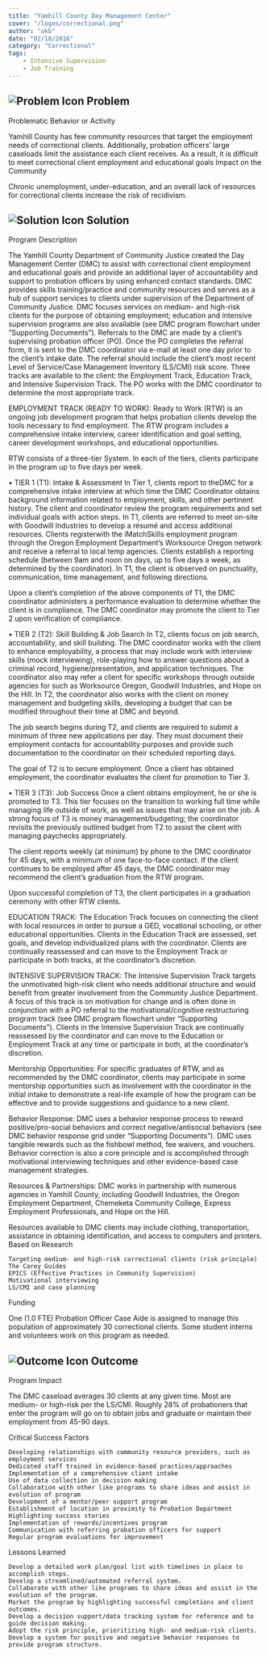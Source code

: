 ```yaml
---
title: "Yamhill County Day Management Center"
cover: "/logos/correctional.png"
author: "okb"
date: "02/18/2016"
category: "Correctional"
tags:
    - Intensive Supervision
    - Job Training
---
```


## ![Problem Icon](https://github.com/google/material-design-icons/raw/master/alert/1x_web/ic_error_outline_black_48dp.png "Problem") Problem

Problematic Behavior or Activity

Yamhill County has few community resources that target the employment needs of correctional clients. Additionally, probation officers’ large caseloads limit the assistance each client receives. As a result, it is difficult to meet correctional client employment and educational goals
Impact on the Community

Chronic unemployment, under-education, and an overall lack of resources for correctional clients increase the risk of recidivism.

## ![Solution Icon](https://github.com/google/material-design-icons/raw/master/action/1x_web/ic_lightbulb_outline_black_48dp.png "Solution") Solution

Program Description

The Yamhill County Department of Community Justice created the Day Management Center (DMC) to assist with correctional client employment and educational goals and provide an additional layer of accountability and support to probation officers by using enhanced contact standards. DMC provides skills training/practice and community resources and serves as a hub of support services to clients under supervision of the Department of Community Justice. DMC focuses services on medium- and high-risk clients for the purpose of obtaining employment; education and intensive supervision programs are also available (see DMC program flowchart under “Supporting Documents”).
Referrals to the DMC are made by a client’s supervising probation officer (PO). Once the PO completes the referral form, it is sent to the DMC coordinator via e-mail at least one day prior to the client’s intake date. The referral should include the client’s most recent Level of Service/Case Management Inventory (LS/CMI) risk score. Three tracks are available to the client: the Employment Track, Education Track, and Intensive Supervision Track. The PO works with the DMC coordinator to determine the most appropriate track.

EMPLOYMENT TRACK (READY TO WORK):
Ready to Work (RTW) is an ongoing job development program that helps probation clients develop the tools necessary to find employment. The RTW program includes a comprehensive intake interview, career identification and goal setting, career development workshops, and educational opportunities.

RTW consists of a three-tier System. In each of the tiers, clients participate in the program up to five days per week.

• TIER 1 (T1): Intake & Assessment
In Tier 1, clients report to theDMC for a comprehensive intake interview at which time the DMC Coordinator obtains background information related to employment, skills, and other pertinent history. The client and coordinator review the program requirements and set individual goals with action steps. In T1, clients are referred to meet on-site with Goodwill Industries to develop a résumé and access additional resources. Clients registerwith the iMatchSkills employment program through the Oregon Employment Department’s Worksource Oregon network and receive a referral to local temp agencies. Clients establish a reporting schedule (between 9am and noon on days, up to five days a week, as determined by the coordinator). In T1, the client is observed on punctuality, communication, time management, and following directions.

Upon a client’s completion of the above components of T1, the DMC coordinator administers a performance evaluation to determine whether the client is in compliance. The DMC coordinator may promote the client to Tier 2 upon verification of compliance.

• TIER 2 (T2): Skill Building & Job Search
In T2, clients focus on job search, accountability, and skill building. The DMC coordinator works with the client to enhance employability, a process that may include work with interview skills (mock interviewing), role-playing how to answer questions about a criminal record, hygiene/presentation, and application techniques. The coordinator also may refer a client for specific workshops through outside agencies for such as Worksource Oregon, Goodwill Industries, and Hope on the Hill. In T2, the coordinator also works with the client on money management and budgeting skills, developing a budget that can be modified throughout their time at DMC and beyond.

The job search begins during T2, and clients are required to submit a minimum of three new applications per day. They must document their employment contacts for accountability purposes and provide such documentation to the coordinator on their scheduled reporting days.

The goal of T2 is to secure employment. Once a client has obtained employment, the coordinator evaluates the client for promotion to Tier 3.

• TIER 3 (T3): Job Success
Once a client obtains employment, he or she is promoted to T3. This tier focuses on the transition to working full time while managing life outside of work, as well as issues that may arise on the job. A strong focus of T3 is money management/budgeting; the coordinator revisits the previously outlined budget from T2 to assist the client with managing paychecks appropriately.

The client reports weekly (at minimum) by phone to the DMC coordinator for 45 days, with a minimum of one face-to-face contact. If the client continues to be employed after 45 days, the DMC coordinator may recommend the client’s graduation from the RTW program.

Upon successful completion of T3, the client participates in a graduation ceremony with other RTW clients.

EDUCATION TRACK:
The Education Track focuses on connecting the client with local resources in order to pursue a GED, vocational schooling, or other educational opportunities. Clients in the Education Track are assessed, set goals, and develop individualized plans with the coordinator. Clients are continually reassessed and can move to the Employment Track or participate in both tracks, at the coordinator’s discretion.

INTENSIVE SUPERVISION TRACK:
The Intensive Supervision Track targets the unmotivated high-risk client who needs additional structure and would benefit from greater involvement from the Community Justice Department. A focus of this track is on motivation for change and is often done in conjunction with a PO referral to the motivational/cognitive restructuring program track (see DMC program flowchart under “Supporting Documents”). Clients in the Intensive Supervision Track are continually reassessed by the coordinator and can move to the Education or Employment Track at any time or participate in both, at the coordinator’s discretion.

Mentorship Opportunities: For specific graduates of RTW, and as recommended by the DMC
coordinator, clients may participate in some mentorship opportunities such as involvement with the coordinator in the initial intake to demonstrate a real-life example of how the program can be effective and to provide suggestions and guidance to a new client.

Behavior Response: DMC uses a behavior response process to reward positive/pro-social behaviors and correct negative/antisocial behaviors (see DMC behavior response grid under “Supporting Documents”). DMC uses tangible rewards such as the fishbowl method, fee waivers, and vouchers. Behavior correction is also a core principle and is accomplished through motivational interviewing techniques and other evidence-based case management strategies.

Resources & Partnerships: DMC works in partnership with numerous agencies in Yamhill County, including Goodwill Industries, the Oregon Employment Department, Chemeketa Community College, Express Employment Professionals, and Hope on the Hill.

Resources available to DMC clients may include clothing, transportation, assistance in obtaining identification, and access to computers and printers.
Based on Research

    Targeting medium- and high-risk correctional clients (risk principle)
    The Carey Guides
    EPICS (Effective Practices in Community Supervision)
    Motivational interviewing
    LS/CMI and case planning

Funding

One (1.0 FTE) Probation Officer Case Aide is assigned to manage this population of approximately 30 correctional clients. Some student interns and volunteers work on this program as needed.

## ![Outcome Icon](https://github.com/google/material-design-icons/raw/master/action/1x_web/ic_view_list_black_48dp.png "Outcome") Outcome

Program Impact

The DMC caseload averages 30 clients at any given time. Most are medium- or high-risk per the LS/CMI. Roughly 28% of probationers that enter the program will go on to obtain jobs and graduate or maintain their employment from 45-90 days.

Critical Success Factors

    Developing relationships with community resource providers, such as employment services
    Dedicated staff trained in evidence-based practices/approaches
    Implementation of a comprehensive client intake
    Use of data collection in decision making
    Collaboration with other like programs to share ideas and assist in evolution of program
    Development of a mentor/peer support program
    Establishment of location in proximity to Probation Department
    Highlighting success stories
    Implementation of rewards/incentives program
    Communication with referring probation officers for support
    Regular program evaluations for improvement

Lessons Learned

    Develop a detailed work plan/goal list with timelines in place to accomplish steps.
    Develop a streamlined/automated referral system.
    Collaborate with other like programs to share ideas and assist in the evolution of the program.
    Market the program by highlighting successful completions and client outcomes.
    Develop a decision support/data tracking system for reference and to guide decision making.
    Adopt the risk principle, prioritizing high- and medium-risk clients.
    Develop a system for positive and negative behavior responses to provide program structure.
